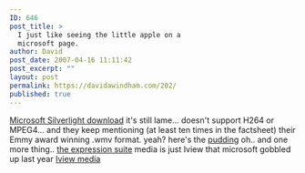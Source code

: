 ```yaml
---
ID: 646
post_title: >
  I just like seeing the little apple on a
  microsoft page.
author: David
post_date: 2007-04-16 11:11:42
post_excerpt: ""
layout: post
permalink: https://davidawindham.com/202/
published: true
---
```

<a href="http://www.microsoft.com/silverlight/downloads.aspx">Microsoft Silverlight download</a>
it's still lame... doesn't support H264 or MPEG4... and they keep mentioning (at least ten times in the factsheet) their Emmy award winning .wmv format. yeah?
here's the  <a href="http://www.microsoft.com/silverlight/faq.aspx">pudding</a>
oh.. and one more thing.. <a href="http://www.microsoft.com/expression/">the expression suite</a> media is just Iview that microsoft gobbled up last year <a href="http://www.iview-multimedia.com/expression/">Iview media</a>